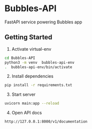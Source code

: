 # Bubbles-API
FastAPI service powering Bubbles app

## Getting Started

1. Activate virtual-env
```zsh
cd Bubbles-API
python3 -m venv  bubbles-api-env
.  bubbles-api-env/bin/activate
```

2. Install dependencies
```zsh
pip install -r requirements.txt
```

3. Start server
```zsh
uvicorn main:app --reload
```

4. Open API docs
```zsh
http://127.0.0.1:8000/v1/documentation
```
